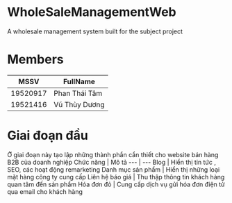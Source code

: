 # WholeSaleManagementWeb
A wholesale management system built for the subject project
# Members
MSSV | FullName
--- | --- 
19520917 | Phan Thái Tâm
19521416 | Vũ Thùy Dương
# Giai đoạn đầu
Ở giai đoạn này tạo lập những thành phần cần thiết cho website bán hàng B2B của doanh nghiệp
Chức năng | Mô tả 
--- | ---
Blog | Hiển thị tin tức , SEO, các hoạt động remarketing
Danh mục sản phẩm | Hiển thị những loại mặt hàng công ty cung cấp 
Liên hệ báo giá | Thu thập thông tin khách hàng quan tâm đến sản phẩm
Hóa đơn đỏ | Cung cấp dịch vụ gửi hóa đơn điện tử qua email cho khách hàng
